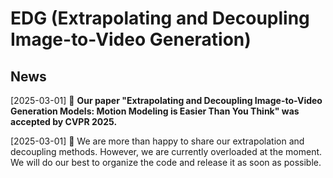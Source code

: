# EDG (**E**xtrapolating and **D**ecoupling Image-to-Video **G**eneration)

## News
[2025-03-01] 🎉 **Our paper "Extrapolating and Decoupling Image-to-Video Generation Models:
Motion Modeling is Easier Than You Think" was accepted by CVPR 2025.**

[2025-03-01] 📢 We are more than happy to share our extrapolation and decoupling methods. However, we are currently overloaded at the moment. We will do our best to organize the code and release it as soon as possible.